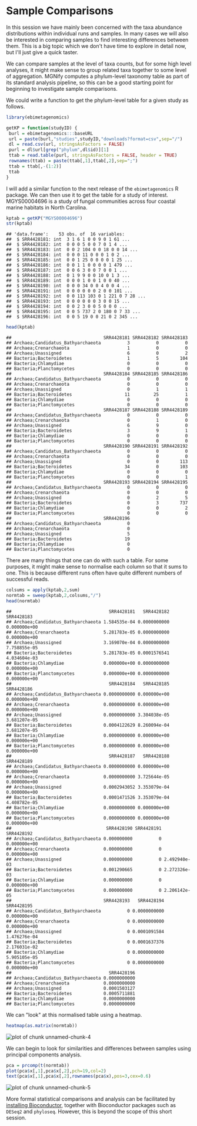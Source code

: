 # Sample Comparisons

In this session we have mainly been concerned with the taxa abundance distributions within individual runs and samples. In many cases we will also be interested in comparing samples to find interesting differences between them. This is a big topic which we don't have time to explore in detail now, but I'll just give a quick taster.

We can compare samples at the level of taxa counts, but for some high level analyses, it might make sense to group related taxa together to some level of aggregation. MGNify computes a phylum-level taxonomy table as part of its standard analysis pipeline, so this can be a good starting point for beginning to investigate sample comparisons.

We could write a function to get the phylum-level table for a given study as follows.


```r
library(ebimetagenomics)

getKP = function(studyID) {
 burl = ebimetagenomics:::baseURL
 url = paste(burl,"studies",studyID,"downloads?format=csv",sep="/")
 dl = read.csv(url, stringsAsFactors = FALSE)
 purl = dl$url[grep("phylum",dl$id)][1]
 ttab = read.table(purl, stringsAsFactors = FALSE, header = TRUE)
 rownames(ttab) = paste(ttab[,1],ttab[,2],sep=";")
 ttab = ttab[,-(1:2)]
 ttab
}
```

I will add a similar function to the next release of the `ebimetagenomics` R package. We can then use it to get the table for a study of interest. MGYS00004696 is a study of fungal communities across four coastal marine habitats in North Carolina.


```r
kptab = getKP("MGYS00004696")
str(kptab)
```

```
## 'data.frame':	53 obs. of  16 variables:
##  $ SRR4428181: int  3 1 6 1 0 0 9 0 1 61 ...
##  $ SRR4428182: int  0 0 0 5 0 0 7 0 1 4 ...
##  $ SRR4428183: int  0 0 2 104 0 0 18 0 0 14 ...
##  $ SRR4428184: int  0 0 0 11 0 0 0 1 0 2 ...
##  $ SRR4428185: int  0 0 1 25 0 0 0 0 1 25 ...
##  $ SRR4428186: int  0 0 1 1 0 0 0 0 1 479 ...
##  $ SRR4428187: int  0 0 6 3 0 0 7 0 0 1 ...
##  $ SRR4428188: int  0 1 9 9 0 0 10 0 1 3 ...
##  $ SRR4428189: int  0 0 0 1 0 0 1 0 0 40 ...
##  $ SRR4428190: int  0 0 0 34 0 0 4 0 0 4 ...
##  $ SRR4428191: int  0 0 0 0 0 0 2 0 0 101 ...
##  $ SRR4428192: int  0 0 113 103 0 1 221 0 7 28 ...
##  $ SRR4428193: int  0 0 0 0 0 0 3 0 0 15 ...
##  $ SRR4428194: int  0 0 2 3 0 0 5 0 0 0 ...
##  $ SRR4428195: int  0 0 5 737 2 0 180 0 7 33 ...
##  $ SRR4428196: int  0 0 5 19 0 0 21 0 2 345 ...
```

```r
head(kptab)
```

```
##                                   SRR4428181 SRR4428182 SRR4428183
## Archaea;Candidatus_Bathyarchaeota          3          0          0
## Archaea;Crenarchaeota                      1          0          0
## Archaea;Unassigned                         6          0          2
## Bacteria;Bacteroidetes                     1          5        104
## Bacteria;Chlamydiae                        0          0          0
## Bacteria;Planctomycetes                    0          0          0
##                                   SRR4428184 SRR4428185 SRR4428186
## Archaea;Candidatus_Bathyarchaeota          0          0          0
## Archaea;Crenarchaeota                      0          0          0
## Archaea;Unassigned                         0          1          1
## Bacteria;Bacteroidetes                    11         25          1
## Bacteria;Chlamydiae                        0          0          0
## Bacteria;Planctomycetes                    0          0          0
##                                   SRR4428187 SRR4428188 SRR4428189
## Archaea;Candidatus_Bathyarchaeota          0          0          0
## Archaea;Crenarchaeota                      0          1          0
## Archaea;Unassigned                         6          9          0
## Bacteria;Bacteroidetes                     3          9          1
## Bacteria;Chlamydiae                        0          0          0
## Bacteria;Planctomycetes                    0          0          0
##                                   SRR4428190 SRR4428191 SRR4428192
## Archaea;Candidatus_Bathyarchaeota          0          0          0
## Archaea;Crenarchaeota                      0          0          0
## Archaea;Unassigned                         0          0        113
## Bacteria;Bacteroidetes                    34          0        103
## Bacteria;Chlamydiae                        0          0          0
## Bacteria;Planctomycetes                    0          0          1
##                                   SRR4428193 SRR4428194 SRR4428195
## Archaea;Candidatus_Bathyarchaeota          0          0          0
## Archaea;Crenarchaeota                      0          0          0
## Archaea;Unassigned                         0          2          5
## Bacteria;Bacteroidetes                     0          3        737
## Bacteria;Chlamydiae                        0          0          2
## Bacteria;Planctomycetes                    0          0          0
##                                   SRR4428196
## Archaea;Candidatus_Bathyarchaeota          0
## Archaea;Crenarchaeota                      0
## Archaea;Unassigned                         5
## Bacteria;Bacteroidetes                    19
## Bacteria;Chlamydiae                        0
## Bacteria;Planctomycetes                    0
```

There are many things that one can do with such a table. For some purposes, it might make sense to normalise each column so that it sums to one. This is because different runs often have quite different numbers of successful reads.


```r
colsums = apply(kptab,2,sum)
normtab = sweep(kptab,2,colsums,"/")
head(normtab)
```

```
##                                     SRR4428181   SRR4428182   SRR4428183
## Archaea;Candidatus_Bathyarchaeota 1.584535e-04 0.0000000000 0.000000e+00
## Archaea;Crenarchaeota             5.281783e-05 0.0000000000 0.000000e+00
## Archaea;Unassigned                3.169070e-04 0.0000000000 7.758855e-05
## Bacteria;Bacteroidetes            5.281783e-05 0.0001576541 4.034604e-03
## Bacteria;Chlamydiae               0.000000e+00 0.0000000000 0.000000e+00
## Bacteria;Planctomycetes           0.000000e+00 0.0000000000 0.000000e+00
##                                     SRR4428184   SRR4428185   SRR4428186
## Archaea;Candidatus_Bathyarchaeota 0.0000000000 0.000000e+00 0.000000e+00
## Archaea;Crenarchaeota             0.0000000000 0.000000e+00 0.000000e+00
## Archaea;Unassigned                0.0000000000 3.304038e-05 3.681207e-05
## Bacteria;Bacteroidetes            0.0004122629 8.260094e-04 3.681207e-05
## Bacteria;Chlamydiae               0.0000000000 0.000000e+00 0.000000e+00
## Bacteria;Planctomycetes           0.0000000000 0.000000e+00 0.000000e+00
##                                     SRR4428187   SRR4428188   SRR4428189
## Archaea;Candidatus_Bathyarchaeota 0.0000000000 0.000000e+00 0.000000e+00
## Archaea;Crenarchaeota             0.0000000000 3.725644e-05 0.000000e+00
## Archaea;Unassigned                0.0002943052 3.353079e-04 0.000000e+00
## Bacteria;Bacteroidetes            0.0001471526 3.353079e-04 4.408782e-05
## Bacteria;Chlamydiae               0.0000000000 0.000000e+00 0.000000e+00
## Bacteria;Planctomycetes           0.0000000000 0.000000e+00 0.000000e+00
##                                    SRR4428190 SRR4428191   SRR4428192
## Archaea;Candidatus_Bathyarchaeota 0.000000000          0 0.000000e+00
## Archaea;Crenarchaeota             0.000000000          0 0.000000e+00
## Archaea;Unassigned                0.000000000          0 2.492940e-03
## Bacteria;Bacteroidetes            0.001290665          0 2.272326e-03
## Bacteria;Chlamydiae               0.000000000          0 0.000000e+00
## Bacteria;Planctomycetes           0.000000000          0 2.206142e-05
##                                   SRR4428193   SRR4428194   SRR4428195
## Archaea;Candidatus_Bathyarchaeota          0 0.0000000000 0.000000e+00
## Archaea;Crenarchaeota                      0 0.0000000000 0.000000e+00
## Archaea;Unassigned                         0 0.0001091584 1.476276e-04
## Bacteria;Bacteroidetes                     0 0.0001637376 2.176031e-02
## Bacteria;Chlamydiae                        0 0.0000000000 5.905105e-05
## Bacteria;Planctomycetes                    0 0.0000000000 0.000000e+00
##                                     SRR4428196
## Archaea;Candidatus_Bathyarchaeota 0.0000000000
## Archaea;Crenarchaeota             0.0000000000
## Archaea;Unassigned                0.0001503127
## Bacteria;Bacteroidetes            0.0005711881
## Bacteria;Chlamydiae               0.0000000000
## Bacteria;Planctomycetes           0.0000000000
```

We can "look" at this normalised table using a heatmap.


```r
heatmap(as.matrix(normtab))
```

![plot of chunk unnamed-chunk-4](figure/unnamed-chunk-4-1.png)

We can begin to look for similarities and differences between samples using principal components analysis.


```r
pca = prcomp(t(normtab))
plot(pca$x[,1],pca$x[,2],pch=19,col=2)
text(pca$x[,1],pca$x[,2],rownames(pca$x),pos=3,cex=0.6)
```

![plot of chunk unnamed-chunk-5](figure/unnamed-chunk-5-1.png)

More formal statistical comparisons and analysis can be facilitated by [installing Bioconductor](https://www.bioconductor.org/install/), together with Bioconductor packages such as `DESeq2` and `phyloseq`. However, this is beyond the scope of this short session.

